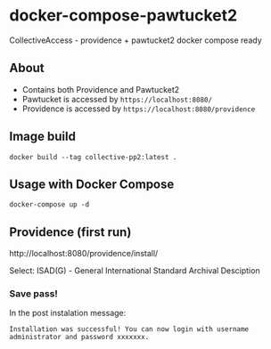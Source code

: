 # docker-compose-pawtucket2
CollectiveAccess - providence + pawtucket2 docker compose ready

## About

- Contains both Providence and Pawtucket2
- Pawtucket is accessed by `https://localhost:8080/`
- Providence is accessed by `https://localhost:8080/providence`

## Image build

`docker build --tag collective-pp2:latest .`

## Usage with Docker Compose

`docker-compose up -d`

## Providence (first run)
http://localhost:8080/providence/install/

Select: ISAD(G) - General International Standard Archival Desciption

### Save pass!

In the post instalation message:

`
Installation was successful!
You can now login with username administrator and password xxxxxxx.
`